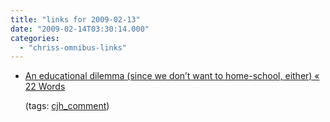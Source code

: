 ```yaml
---
title: "links for 2009-02-13"
date: "2009-02-14T03:30:14.000"
categories: 
  - "chriss-omnibus-links"
---
```


- [An educational dilemma (since we don’t want to home-school, either) « 22 Words](http://twentytwowords.com/2009/02/13/an-educational-dilemma-since-we-don%e2%80%99t-want-to-home-school-either/#comment-15216)
    
    (tags: [cjh\_comment](http://delicious.com/hubbsc/cjh_comment))

